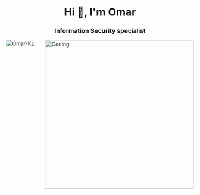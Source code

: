 
<h1 align="center">Hi 👋, I'm Omar</h1>
<h3 align="center">Information Security specialist</h3>
<img align="right" alt="Coding" width="400" src="https://cdn.filestackcontent.com/efbSR18hT5uRKuo0zoMA">

<p align="left"> <img src="https://komarev.com/ghpvc/?username=Omar-KL&label=Profile%20views&color=0e75b6&style=flat" alt="Omar-KL" /> </p>






